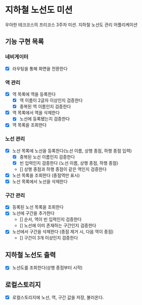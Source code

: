 # 지하철 노선도 미션

우아한 테크코스의 프리코스 3주차 미션. 지하철 노선도 관리 어플리케이션

## 기능 구현 목록

### 네비게이터

- [x] 라우팅을 통해 화면을 전환한다

### 역 관리

- [x] 역 목록에 역을 등록한다
  - [x] 역 이름이 2글자 이상인지 검증한다
  - [x] 중복된 역 이름인지 검증한다
- [x] 역 목록에서 역을 삭제한다
  - [x] 노선에 등록됐는지 검증한다
- [x] 역 목록을 조회한다

### 노선 관리

- [x] 노선 목록에 노선을 등록한다(노선 이름, 상행 종점, 하행 종점 입력)
  - [x] 중복된 노선 이름인지 검증한다
  - [x] 빈 입력인지 검증한다 (노선 이름, 상행 종점, 하행 종점)
  - [] 상행 종점과 하행 종점이 같은 역인지 검증한다
- [x] 노선 목록을 조회한다 (종점역만 표시)
- [x] 노선 목록에서 노선을 삭제한다

### 구간 관리

- [x] 등록된 노선 목록을 조회한다
- [x] 노선에 구간을 추가한다
  - [] 순서, 역이 빈 입력인지 검증한다
  - [] 노선에 이미 존재하는 구간인지 검증한다
- [x] 노선에서 구간을 삭제한다 (종점 제거 시, 다음 역이 종점)
  - [] 구간이 3개 이상인지 검증한다

## 지하철 노선도 출력

- [x] 노선도를 조회한다(상행 종점부터 시작)

## 로컬스토리지

- [x] 로컬스토리지에 노선, 역, 구간 값을 저장, 불러온다.

